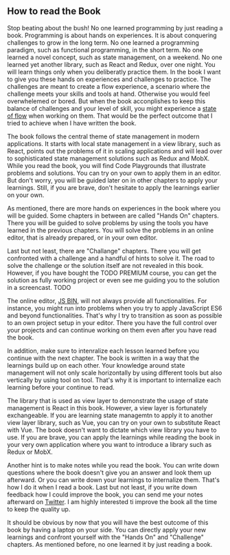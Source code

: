 ## How to read the Book

Stop beating about the bush! No one learned programming by just reading a book. Programming is about hands on experiences. It is about conquering challenges to grow in the long term. No one learned a programming paradigm, such as functional programming, in the short term. No one learned a novel concept, such as state management, on a weekend. No one learned yet another library, such as React and Redux, over one night. You will learn things only when you deliberatly practice them. In the book I want to give you these hands on experiences and challenges to practice. The challenges are meant to create a flow experience, a scenario where the challenge meets your skills and tools at hand. Otherwise you would feel overwhelemed or bored. But when the book acconplishes to keep this balance of challenges and your level of skill, you might experience a [state of flow](https://www.robinwieruch.de/lessons-learned-deep-work-flow/) when working on them. That would be the perfect outcome that I tried to achieve when I have written the book.

The book follows the central theme of state management in modern applications. It starts with local state management in a view library, such as React, points out the problems of it in scaling applications and will lead over to sophisticated state management solutions such as Redux and MobX. While you read the book, you will find Code Playgrounds that illustrate problems and solutions. You can try on your own to apply them in an editor. But don't worry, you will be guided later on in other chapters to apply your learnings. Still, if you are brave, don't hesitate to apply the learnings earlier on your own.

As mentioned, there are more hands on experiences in the book where you will be guided. Some chapters in between are called "Hands On" chapters. There you will be guided to solve problems by using the tools you have learned in the previous chapters. You will solve the problems in an online editor, that is already prepared, or in your own editor.

Last but not least, there are "Challange" chapters. There you will get confronted with a challenge and a handful of hints to solve it. The road to solve the challenge or the solution itself are not revealed in this book. However, if you have bought the TODO PREMIUM course, you can get the solution as fully working project or even see me guiding you to the solution in a screencast. TODO

The online editor, [JS BIN](http://jsbin.com/), will not always provide all functionalities. For instance, you might run into problems when you try to apply JavaScript ES6 and beyond functionalities. That's why I try to transition as soon as possible to an own project setup in your editor. There you have the full control over your projects and can continue working on them even after you have read the book.

In addition, make sure to intenralize each lesson learned before you continue with the next chapter. The book is written in a way that the learnings build up on each other. Your knowledge around state management will not only scale horizontally by using different tools but also vertically by using tool on tool. That's why it is important to internalize each learning before your continue to read.

The library that is used as view layer to demonstrate the usage of state management is React in this book. However, a view layer is fortunately exchangeable. If you are learning state managemtn to apply it to another view layer library, such as Vue, you can try on your own to substitute React with Vue. The book doesn't want to dictate which view library you have to use. If you are brave, you can apply the learnings while reading the book in your very own application where you want to introduce a library such as Redux or MobX.

Another hint is to make notes while you read the book. You can write down questions where the book doesn't give you an answer and look them up afterward. Or you can write down your learnings to internalize them. That's how I do it when I read a book. Last but not least, if you write down feedback how I could improve the book, you can send me your notes afterward on [Twitter](https://twitter.com/rwieruch). I am highly interested ti improve the book all the time to keep the quality up.

It should be obvious by now that you will have the best outcome of this book by having a laptop on your side. You can directly apply your new learnings and confront yourself with the "Hands On" and "Challenge" chapters. As mentioned before, no one learned it by just reading a book.
